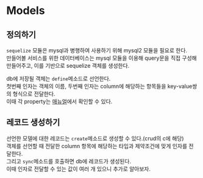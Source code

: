 # Models
## 정의하기
`sequelize` 모듈은 mysql과 병행하여 사용하기 위해 mysql2 모듈을 필요로 한다.   
만들어볼 서비스를 위한 데이터베이스는 mysql 모듈을 이용해 query문을 직접 구성해 만들어주고, 이를 기반으로 sequelize 객체를 생성한다.   
   
db에 저장될 객체는 `define`메소드로 선언한다.   
첫번째 인자는 객체의 이름, 두번째 인자는 column에 해당하는 항목들을 key-value쌍의 형식으로 전달한다.   
이때 각 property는 [매뉴얼]에서 확인할 수 있다.   
   
## 레코드 생성하기
선언한 모델에 대한 레코드는 `create`메소드로 생성할 수 있다.(crud의 c에 해당)   
객체를 선언할 때 전달한 column 항목에 해당하는 타입과 제약조건에 맞게 인자를 전달한다.   
그리고 `sync`메소드를 호출하면 db에 레코드가 생성된다.   
이때 인자로 전달할 수 있는 값이 여러 개 있으니 추가로 알아보자.   


[매뉴얼]: https://sequelize.org/master/manual/model-basics.html#model-definition